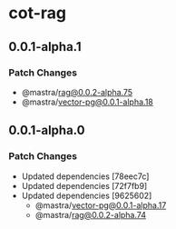 # cot-rag

## 0.0.1-alpha.1

### Patch Changes

- @mastra/rag@0.0.2-alpha.75
- @mastra/vector-pg@0.0.1-alpha.18

## 0.0.1-alpha.0

### Patch Changes

- Updated dependencies [78eec7c]
- Updated dependencies [72f7fb9]
- Updated dependencies [9625602]
  - @mastra/vector-pg@0.0.1-alpha.17
  - @mastra/rag@0.0.2-alpha.74
